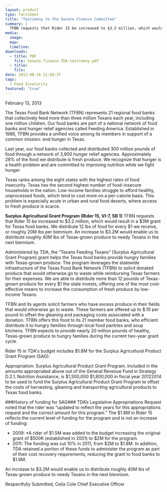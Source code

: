 ```yaml
---
layout: product
type: factsheet
title: "Testimony to the Senate Finance Committee"
summary: |
  TFBN requests that Rider 15 be increased to $3.2 million, which would result in a $3M grant for Texas food banks. An increase to $3.2M would enable us to distribute roughly 40M lbs of Texas-grown produce to needy Texans in the next biennium.
media:
  image:
  map:
  timeline:
downloads: 
  - title: PDF
    file: Senate-finance-TDA-testimony.pdf
  - title:
    file: 
date: 2013-08-16 11:50:37
tags: 
  - Food Insecurity
featured: "true"
---
```

February 13, 2013

The Texas Food Bank Network (TFBN) represents 21 regional food banks that collectively feed more than three million Texans each year, including one million children. Our food banks are part of a national network of food banks and hunger relief agencies called Feeding America. Established in 1986, TFBN provides a unified voice among its members in support of a common mission: end hunger in Texas.  

Last year, our food banks collected and distributed 300 million pounds of food through a network of 3,900 hunger relief agencies. Approximately 28% of the food we distribute is fresh produce. We recognize that hunger is a health problem and are committed to improving nutrition while we fight hunger.  

Texas ranks among the eight states with the highest rates of food insecurity. Texas has the second highest number of food-insecure households in the nation. Low-income families struggle to afford healthy, unprocessed foods, which tend to cost more on a per-calorie basis. This problem is especially acute in urban and rural food deserts, where access to fresh produce is scarce. 

**Surplus Agricultural Grant Program (Rider 15, VI-7, SB 1)** 
TFBN requests that Rider 15 be increased to $3.2 million, which would result in a $3M grant for Texas food banks. We distribute 12 lbs of food for every $1 we receive, or roughly 20M lbs per biennium. An increase to $3.2M would enable us to distribute roughly 40M lbs of Texas-grown produce to needy Texans in the next biennium. 

Administered by TDA, the “Texans Feeding Texans” (Surplus Agricultural Grant Program) grant helps the Texas food banks provide hungry families with Texas-grown produce. The program leverages the statewide infrastructure of the Texas Food Bank Network (TFBN) to solicit donated produce that would otherwise go to waste while reimbursing Texas farmers for their expenses. We are able to distribute more than 12 pounds of Texas-grown produce for every $1 the state invests, offering one of the most cost-effective means to increase the consumption of fresh produce by low-income Texans. 

TFBN and its agents solicit farmers who have excess produce in their fields that would otherwise go to waste. These farmers are offered up to $.10 per pound to offset the gleaning and packaging costs associated with a donation. TFBN offers this food to its 21 member food banks, who efficient distribute it to hungry families through local food pantries and soup kitchens. TFBN expects to provide nearly 20 million pounds of healthy, Texas-grown produce to hungry families during the current two-year grant cycle. 

Rider 15 in TDA's budget includes $1.8M for the Surplus Agricultural Product Grant Program (SAG):

Appropriation: Surplus Agricultural Product Grant Program. Included in the amounts appropriated above out of the General Revenue Fund in Strategy D.2.1, Nutrition Assistance, is $1,500,000 $1,800,000 in fiscal year 20122014 to be used to fund the Surplus Agricultural Product Grant Program to offset the costs of harvesting, gleaning and transporting agricultural products to Texas food banks. 

###History of funding for SAG### 
TDA’s Legislative Appropriations Request noted that the rider was “updated to reflect the years for this appropriations request and the correct amount for this program.” The $1.8M in Rider 15 reflects the current level of funding for the program and is not an increase of funding: 

- 2009: *A rider of $1.5M was added to the budget increasing the original grant of $500K (established in 2001) to $2M for the program. 
- 2011: The funding was cut 10% in 2011, from $2M to $1.8M. In addition, TDA retained a portion of these funds to administer the program as part of their cost recovery requirements, reducing the grant to food banks to $1.6M. 

An increase to $3.2M would enable us to distribute roughly 40M lbs of Texas-grown produce to needy Texans in the next biennium. 
 
Respectfully Submitted, 
Celia Cole 
Chief Executive Officer 